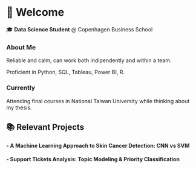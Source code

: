 # 👋 Welcome

🎓 **Data Science Student** @ Copenhagen Business School
  

### About Me

Reliable and calm, can work both indipendently and within a team. 

Proficient in Python, SQL, Tableau, Power BI, R.


### Currently 

Attending final courses in National Taiwan University while thinking about my thesis.


## 📚 Relevant Projects

#### - A Machine Learning Approach to Skin Cancer Detection: CNN vs SVM 
#### - Support Tickets Analysis: Topic Modeling & Priority Classification

